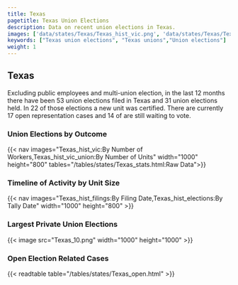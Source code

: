 ```yaml
---
title: Texas
pagetitle: Texas Union Elections
description: Data on recent union elections in Texas.
images: ['data/states/Texas/Texas_hist_vic.png', 'data/states/Texas/Texas_hist_size.png', 'data/states/Texas/Texas_10.png']
keywords: ["Texas union elections", "Texas unions","Union elections"]
weight: 1
---
```

##  Texas

Excluding public employees and multi-union election, in the last 12 months there have been 53 union elections filed in Texas and 31 union elections held. In 22 of those elections a new unit was certified. There are currently 17 open representation cases and 14 of are still waiting to vote.

### Union Elections by Outcome
{{< nav images="Texas_hist_vic:By Number of Workers,Texas_hist_vic_union:By Number of Units" width="1000" height="800" tables="/tables/states/Texas_stats.html:Raw Data">}}

### Timeline of Activity by Unit Size
{{< nav images="Texas_hist_filings:By Filing Date,Texas_hist_elections:By Tally Date" width="1000" height="800" >}}

### Largest Private Union Elections
{{< image src="Texas_10.png" width="1000" height="1000"  >}}

### Open Election Related Cases
{{< readtable table="/tables/states/Texas_open.html" >}}

